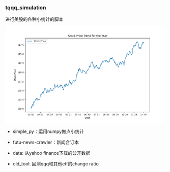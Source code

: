 ### tqqq_simulation ###

进行美股的各种小统计的脚本

<img src="screenshot/avg_trend.png" alt="screenshot-01" width="600"/>

* simple_py：运用numpy做点小统计  
* futu-news-crawler：新闻合订本  

* data: 从yahoo finance下载的公开数据
* old_tool: 回测qqq和其他etf的change ratio  
